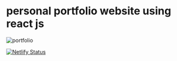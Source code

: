 # personal portfolio website using react js

![portfolio](https://github.com/user-attachments/assets/5b1a5d1c-50bc-4d7e-9efb-f8384cb0eef2)

[![Netlify Status](https://api.netlify.com/api/v1/badges/154f0e6c-7f72-4846-b6a9-32b01bc4bdd3/deploy-status)](https://app.netlify.com/sites/aryanjadav037-portfolio/deploys)
